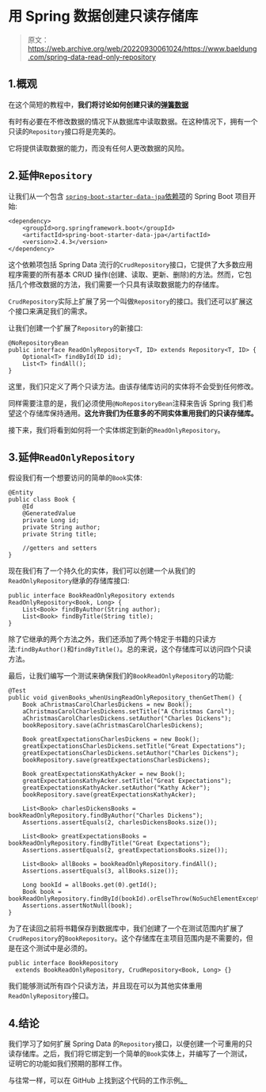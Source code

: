 # 用 Spring 数据创建只读存储库

> 原文：<https://web.archive.org/web/20220930061024/https://www.baeldung.com/spring-data-read-only-repository>

## 1.概观

在这个简短的教程中，**我们将讨论如何创建只读的[弹簧数据](/web/20221006111820/https://www.baeldung.com/the-persistence-layer-with-spring-data-jpa)**

有时有必要在不修改数据的情况下从数据库中读取数据。在这种情况下，拥有一个只读的`Repository`接口将是完美的。

它将提供读取数据的能力，而没有任何人更改数据的风险。

## 2.延伸`Repository`

让我们从一个包含 [`spring-boot-starter-data-jpa`依赖项](https://web.archive.org/web/20221006111820/https://search.maven.org/search?q=g:org.springframework.boot%20AND%20a:spring-boot-starter-data-jpa)的 Spring Boot 项目开始:

```
<dependency>
    <groupId>org.springframework.boot</groupId>
    <artifactId>spring-boot-starter-data-jpa</artifactId>
    <version>2.4.3</version>
</dependency>
```

这个依赖项包括 Spring Data 流行的`CrudRepository`接口，它提供了大多数应用程序需要的所有基本 CRUD 操作(创建、读取、更新、删除)的方法。然而，它包括几个修改数据的方法，我们需要一个只具有读取数据能力的存储库。

`CrudRepository`实际上扩展了另一个叫做`Repository`的接口。我们还可以扩展这个接口来满足我们的需求。

让我们创建一个扩展了`Repository`的新接口:

```
@NoRepositoryBean
public interface ReadOnlyRepository<T, ID> extends Repository<T, ID> {
    Optional<T> findById(ID id);
    List<T> findAll();
}
```

这里，我们只定义了两个只读方法。由该存储库访问的实体将不会受到任何修改。

同样需要注意的是，我们必须使用`@NoRepositoryBean`注释来告诉 Spring 我们希望这个存储库保持通用。**这允许我们为任意多的不同实体重用我们的只读存储库。**

接下来，我们将看到如何将一个实体绑定到新的`ReadOnlyRepository`。

## 3.延伸`ReadOnlyRepository`

假设我们有一个想要访问的简单的`Book`实体:

```
@Entity
public class Book {
    @Id
    @GeneratedValue
    private Long id;
    private String author;
    private String title;

    //getters and setters
}
```

现在我们有了一个持久化的实体，我们可以创建一个从我们的`ReadOnlyRepository`继承的存储库接口:

```
public interface BookReadOnlyRepository extends ReadOnlyRepository<Book, Long> {
    List<Book> findByAuthor(String author);
    List<Book> findByTitle(String title);
}
```

除了它继承的两个方法之外，我们还添加了两个特定于书籍的只读方法:`findByAuthor()`和`findByTitle()`。总的来说，这个存储库可以访问四个只读方法。

最后，让我们编写一个测试来确保我们的`BookReadOnlyRepository`的功能:

```
@Test
public void givenBooks_whenUsingReadOnlyRepository_thenGetThem() {
    Book aChristmasCarolCharlesDickens = new Book();
    aChristmasCarolCharlesDickens.setTitle("A Christmas Carol");
    aChristmasCarolCharlesDickens.setAuthor("Charles Dickens");
    bookRepository.save(aChristmasCarolCharlesDickens);

    Book greatExpectationsCharlesDickens = new Book();
    greatExpectationsCharlesDickens.setTitle("Great Expectations");
    greatExpectationsCharlesDickens.setAuthor("Charles Dickens");
    bookRepository.save(greatExpectationsCharlesDickens);

    Book greatExpectationsKathyAcker = new Book();
    greatExpectationsKathyAcker.setTitle("Great Expectations");
    greatExpectationsKathyAcker.setAuthor("Kathy Acker");
    bookRepository.save(greatExpectationsKathyAcker);

    List<Book> charlesDickensBooks = bookReadOnlyRepository.findByAuthor("Charles Dickens");
    Assertions.assertEquals(2, charlesDickensBooks.size());

    List<Book> greatExpectationsBooks = bookReadOnlyRepository.findByTitle("Great Expectations");
    Assertions.assertEquals(2, greatExpectationsBooks.size());

    List<Book> allBooks = bookReadOnlyRepository.findAll();
    Assertions.assertEquals(3, allBooks.size());

    Long bookId = allBooks.get(0).getId();
    Book book = bookReadOnlyRepository.findById(bookId).orElseThrow(NoSuchElementException::new);
    Assertions.assertNotNull(book);
}
```

为了在读回之前将书籍保存到数据库中，我们创建了一个在测试范围内扩展了`CrudRepository`的`BookRepository`。这个存储库在主项目范围内是不需要的，但是在这个测试中是必须的。

```
public interface BookRepository
  extends BookReadOnlyRepository, CrudRepository<Book, Long> {}
```

我们能够测试所有四个只读方法，并且现在可以为其他实体重用`ReadOnlyRepository`接口。

## 4.结论

我们学习了如何扩展 Spring Data 的`Repository`接口，以便创建一个可重用的只读存储库。之后，我们将它绑定到一个简单的`Book`实体上，并编写了一个测试，证明它的功能如我们预期的那样工作。

与往常一样，可以在 GitHub 上找到这个代码的工作示例[。](https://web.archive.org/web/20221006111820/https://github.com/eugenp/tutorials/tree/master/spring-boot-modules/spring-boot-data-2)